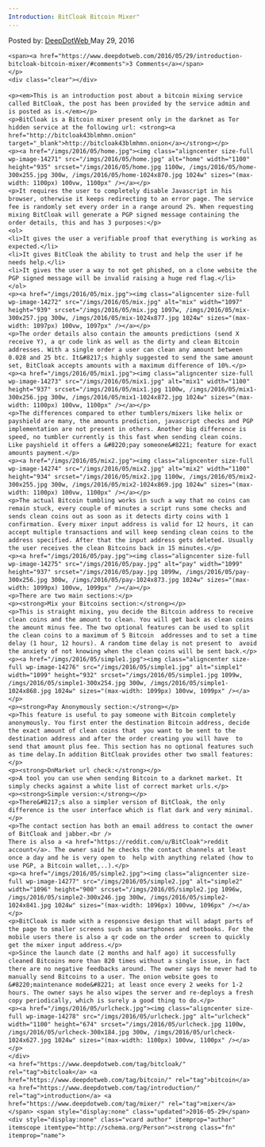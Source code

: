 ```yaml
---
Introduction: BitCloak Bitcoin Mixer"
---
```

<article class="post-listing post-14270 post type-post status-publish format-standard has-post-thumbnail hentry  tag-bitcloak tag-bitcoin tag-introduction tag-mixer">
    <div class="post-inner">
        <span>Posted by: <a href="https://www.deepdotweb.com/author/admin/" title="">DeepDotWeb </a></span>
    <span>May 29, 2016</span>
    
    <span><a href="https://www.deepdotweb.com/2016/05/29/introduction-bitcloak-bitcoin-mixer/#comments">3 Comments</a></span>
    </p>
    <div class="clear"></div>
    
    <p><em>This is an introduction post about a bitcoin mixing service called BitCloak, the post has been provided by the service admin and is posted as is.</em></p>
    <p>BitCloak is a Bitcoin mixer present only in the darknet as Tor hidden service at the following url: <strong><a href="http://bitcloak43blmhmn.onion" target="_blank">http://bitcloak43blmhmn.onion</a></strong></p>
    <p><a href="/imgs/2016/05/home.jpg"><img class="aligncenter size-full wp-image-14271" src="/imgs/2016/05/home.jpg" alt="home" width="1100" height="935" srcset="/imgs/2016/05/home.jpg 1100w, /imgs/2016/05/home-300x255.jpg 300w, /imgs/2016/05/home-1024x870.jpg 1024w" sizes="(max-width: 1100px) 100vw, 1100px" /></a></p>
    <p>It requires the user to completely disable Javascript in his browser, otherwise it keeps redirecting to an error page. The service fee is randomly set every order in a range around 2%. When requesting mixing BitCloak will generate a PGP signed message containing the order details, this and has 3 purposes:</p>
    <ol>
    <li>It gives the user a verifiable proof that everything is working as expected.</li>
    <li>It gives BitCloak the ability to trust and help the user if he needs help.</li>
    <li>It gives the user a way to not get phished, on a clone website the PGP signed message will be invalid raising a huge red flag.</li>
    </ol>
    <p><a href="/imgs/2016/05/mix.jpg"><img class="aligncenter size-full wp-image-14272" src="/imgs/2016/05/mix.jpg" alt="mix" width="1097" height="939" srcset="/imgs/2016/05/mix.jpg 1097w, /imgs/2016/05/mix-300x257.jpg 300w, /imgs/2016/05/mix-1024x877.jpg 1024w" sizes="(max-width: 1097px) 100vw, 1097px" /></a></p>
    <p>The order details also contain the amounts predictions (send X receive Y), a qr code link as well as the dirty and clean Bitcoin addresses. With a single order a user can clean any amount between 0.028 and 25 btc. It&#8217;s highly suggested to send the same amount set, BitCloak accepts amounts with a maximum difference of 10%.</p>
    <p><a href="/imgs/2016/05/mix1.jpg"><img class="aligncenter size-full wp-image-14273" src="/imgs/2016/05/mix1.jpg" alt="mix1" width="1100" height="937" srcset="/imgs/2016/05/mix1.jpg 1100w, /imgs/2016/05/mix1-300x256.jpg 300w, /imgs/2016/05/mix1-1024x872.jpg 1024w" sizes="(max-width: 1100px) 100vw, 1100px" /></a></p>
    <p>The differences compared to other tumblers/mixers like helix or payshield are many, the amounts prediction, javascript checks and PGP implementation are not present in others. Another big difference is speed, no tumbler currently is this fast when sending clean coins. Like payshield it offers a &#8220;pay someone&#8221; feature for exact amounts payment.</p>
    <p><a href="/imgs/2016/05/mix2.jpg"><img class="aligncenter size-full wp-image-14274" src="/imgs/2016/05/mix2.jpg" alt="mix2" width="1100" height="934" srcset="/imgs/2016/05/mix2.jpg 1100w, /imgs/2016/05/mix2-300x255.jpg 300w, /imgs/2016/05/mix2-1024x869.jpg 1024w" sizes="(max-width: 1100px) 100vw, 1100px" /></a></p>
    <p>The actual Bitcoin tumbling works in such a way that no coins can remain stuck, every couple of minutes a script runs some checks and sends clean coins out as soon as it detects dirty coins with 1 confirmation. Every mixer input address is valid for 12 hours, it can accept multiple transactions and will keep sending clean coins to the address specified. After that the input address gets deleted. Usually the user receives the clean Bitcoins back in 15 minutes.</p>
    <p><a href="/imgs/2016/05/pay.jpg"><img class="aligncenter size-full wp-image-14275" src="/imgs/2016/05/pay.jpg" alt="pay" width="1099" height="937" srcset="/imgs/2016/05/pay.jpg 1099w, /imgs/2016/05/pay-300x256.jpg 300w, /imgs/2016/05/pay-1024x873.jpg 1024w" sizes="(max-width: 1099px) 100vw, 1099px" /></a></p>
    <p>There are two main sections:</p>
    <p><strong>Mix your Bitcoins section:</strong></p>
    <p>This is straight mixing, you decide the Bitcoin address to receive clean coins and the amount to clean. You will get back as clean coins the amount minus fee. The two optional features can be used to split the clean coins to a maximum of 5 Bitcoin  addresses and to set a time delay (1 hour, 12 hours). A random time delay is not present to  avoid the anxiety of not knowing when the clean coins will be sent back.</p>
    <p><a href="/imgs/2016/05/simple1.jpg"><img class="aligncenter size-full wp-image-14276" src="/imgs/2016/05/simple1.jpg" alt="simple1" width="1099" height="932" srcset="/imgs/2016/05/simple1.jpg 1099w, /imgs/2016/05/simple1-300x254.jpg 300w, /imgs/2016/05/simple1-1024x868.jpg 1024w" sizes="(max-width: 1099px) 100vw, 1099px" /></a></p>
    <p><strong>Pay Anonymously section:</strong></p>
    <p>This feature is useful to pay someone with Bitcoin completely anonymously. You first enter the destination Bitcoin address, decide the exact amount of clean coins that  you want to be sent to the destination address and after the order creating you will have  to send that amount plus fee. This section has no optional features such as time delay.In addition BitCloak provides other two small features:</p>
    <p><strong>DnMarket url check:</strong></p>
    <p>A tool you can use when sending Bitcoin to a darknet market. It simply checks against a white list of correct market urls.</p>
    <p><strong>Simple version:</strong></p>
    <p>There&#8217;s also a simpler version of BitCloak, the only difference is the user interface which is flat dark and very minimal.</p>
    <p>The contact section has both an email address to contact the owner of BitCloak and jabber.<br />
    There is also a <a href="https://reddit.com/u/BitCloak">reddit account</a>. The owner said he checks the contact channels at least once a day and he is very open to  help with anything related (how to use PGP, a Bitcoin wallet,..).</p>
    <p><a href="/imgs/2016/05/simple2.jpg"><img class="aligncenter size-full wp-image-14277" src="/imgs/2016/05/simple2.jpg" alt="simple2" width="1096" height="900" srcset="/imgs/2016/05/simple2.jpg 1096w, /imgs/2016/05/simple2-300x246.jpg 300w, /imgs/2016/05/simple2-1024x841.jpg 1024w" sizes="(max-width: 1096px) 100vw, 1096px" /></a></p>
    <p>BitCloak is made with a responsive design that will adapt parts of the page to smaller screens such as smartphones and netbooks. For the mobile users there is also a qr code on the order  screen to quickly get the mixer input address.</p>
    <p>Since the launch date (2 months and half ago) it successfully cleaned Bitcoins more than 820 times without a single issue, in fact there are no negative feedbacks around. The owner says he never had to manually send Bitcoins to a user. The onion website goes to &#8220;maintenance mode&#8221; at least once every 2 weeks for 1-2 hours. The owner says he also wipes the server and re-deploys a fresh copy periodically, which is surely a good thing to do.</p>
    <p><a href="/imgs/2016/05/urlcheck.jpg"><img class="aligncenter size-full wp-image-14278" src="/imgs/2016/05/urlcheck.jpg" alt="urlcheck" width="1100" height="674" srcset="/imgs/2016/05/urlcheck.jpg 1100w, /imgs/2016/05/urlcheck-300x184.jpg 300w, /imgs/2016/05/urlcheck-1024x627.jpg 1024w" sizes="(max-width: 1100px) 100vw, 1100px" /></a></p>
    </div>
    <a href="https://www.deepdotweb.com/tag/bitcloak/" rel="tag">bitcloak</a> <a href="https://www.deepdotweb.com/tag/bitcoin/" rel="tag">bitcoin</a> <a href="https://www.deepdotweb.com/tag/introduction/" rel="tag">introduction</a> <a href="https://www.deepdotweb.com/tag/mixer/" rel="tag">mixer</a></span> <span style="display:none" class="updated">2016-05-29</span>
    <div style="display:none" class="vcard author" itemprop="author" itemscope itemtype="http://schema.org/Person"><strong class="fn" itemprop="name">
    
